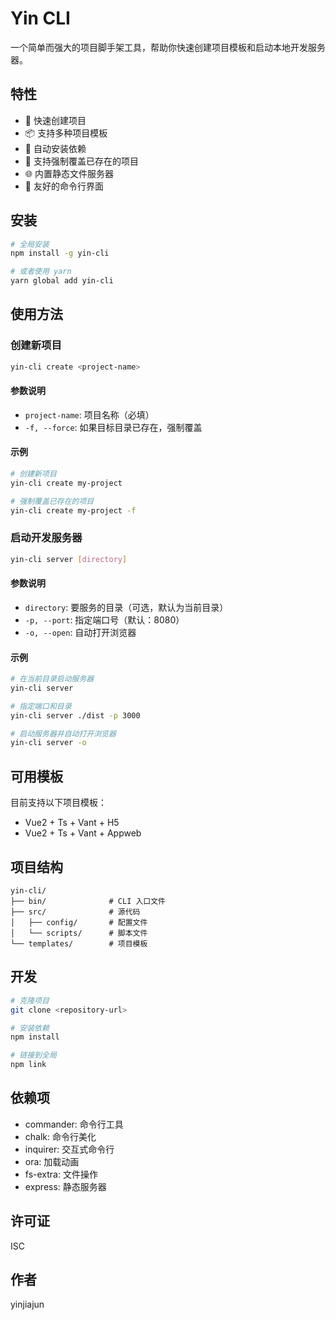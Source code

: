 # Yin CLI

一个简单而强大的项目脚手架工具，帮助你快速创建项目模板和启动本地开发服务器。

## 特性

- 🚀 快速创建项目
- 📦 支持多种项目模板
- 🔄 自动安装依赖
- 💪 支持强制覆盖已存在的项目
- 🌐 内置静态文件服务器
- 🎨 友好的命令行界面

## 安装

```bash
# 全局安装
npm install -g yin-cli

# 或者使用 yarn
yarn global add yin-cli
```

## 使用方法

### 创建新项目

```bash
yin-cli create <project-name>
```

#### 参数说明

- `project-name`: 项目名称（必填）
- `-f, --force`: 如果目标目录已存在，强制覆盖

#### 示例

```bash
# 创建新项目
yin-cli create my-project

# 强制覆盖已存在的项目
yin-cli create my-project -f
```

### 启动开发服务器

```bash
yin-cli server [directory]
```

#### 参数说明

- `directory`: 要服务的目录（可选，默认为当前目录）
- `-p, --port`: 指定端口号（默认：8080）
- `-o, --open`: 自动打开浏览器

#### 示例

```bash
# 在当前目录启动服务器
yin-cli server

# 指定端口和目录
yin-cli server ./dist -p 3000

# 启动服务器并自动打开浏览器
yin-cli server -o
```

## 可用模板

目前支持以下项目模板：

- Vue2 + Ts + Vant + H5
- Vue2 + Ts + Vant + Appweb

## 项目结构

```
yin-cli/
├── bin/              # CLI 入口文件
├── src/              # 源代码
│   ├── config/       # 配置文件
│   └── scripts/      # 脚本文件
└── templates/        # 项目模板
```

## 开发

```bash
# 克隆项目
git clone <repository-url>

# 安装依赖
npm install

# 链接到全局
npm link
```

## 依赖项

- commander: 命令行工具
- chalk: 命令行美化
- inquirer: 交互式命令行
- ora: 加载动画
- fs-extra: 文件操作
- express: 静态服务器

## 许可证

ISC

## 作者

yinjiajun 
